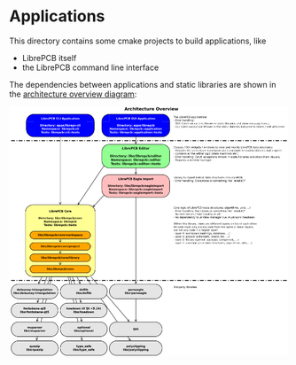 # Applications

This directory contains some cmake projects to build applications, like

- LibrePCB itself
- the LibrePCB command line interface

The dependencies between applications and static libraries are shown in the
[architecture overview diagram](../dev/diagrams/svg/architecture_overview.svg):

![Architecture Overview Diagram](../dev/doxygen/images/architecture_overview.png)
